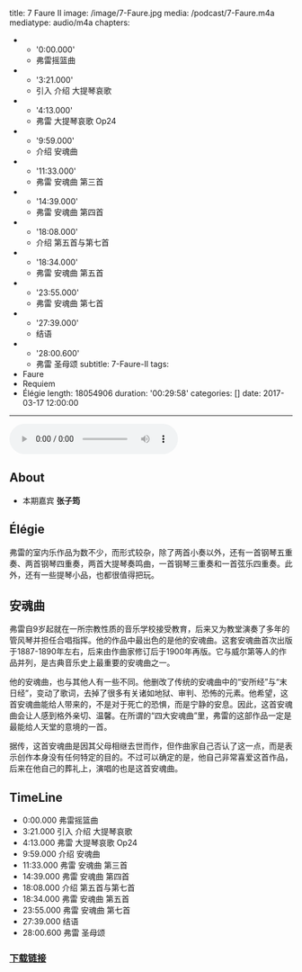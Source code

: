 title: 7 Faure II
image: /image/7-Faure.jpg
media: /podcast/7-Faure.m4a
mediatype: audio/m4a
chapters:
  - - '0:00.000'
    - 弗雷摇篮曲
  - - '3:21.000'
    - 引入 介绍 大提琴哀歌
  - - '4:13.000'
    - 弗雷 大提琴哀歌 Op24
  - - '9:59.000'
    - 介绍 安魂曲
  - - '11:33.000'
    - 弗雷 安魂曲 第三首
  - - '14:39.000'
    - 弗雷 安魂曲 第四首
  - - '18:08.000'
    - 介绍 第五首与第七首
  - - '18:34.000'
    - 弗雷 安魂曲 第五首
  - - '23:55.000'
    - 弗雷 安魂曲 第七首
  - - '27:39.000'
    - 结语
  - - '28:00.600'
    - 弗雷 圣母颂
subtitle: 7-Faure-II
tags:
  - Faure
  - Requiem
  - Élégie
length: 18054906
duration: '00:29:58'
categories: []
date: 2017-03-17 12:00:00
---
<audio src="//static.sapu.gq/podcast/7-Faure.m4a" controls preload="metadata"></audio>

## About
- 本期嘉宾 **张子筠**

## Élégie
弗雷的室内乐作品为数不少，而形式较杂，除了两首小奏以外，还有一首钢琴五重奏、两首钢琴四重奏，两首大提琴奏鸣曲，一首钢琴三重奏和一首弦乐四重奏。此外，还有一些提琴小品，也都很值得把玩。

<!--more-->

## 安魂曲
弗雷自9岁起就在一所宗教性质的音乐学校接受教育，后来又为教堂演奏了多年的管风琴并担任合唱指挥。他的作品中最出色的是他的安魂曲。这套安魂曲首次出版于1887-1890年左右，后来由作曲家修订后于1900年再版。它与威尔第等人的作品并列，是古典音乐史上最重要的安魂曲之一。

他的安魂曲，也与其他人有一些不同。他删改了传统的安魂曲中的“安所经”与“末日经”，变动了歌词，去掉了很多有关诸如地狱、审判、恐怖的元素。他希望，这首安魂曲能给人带来的，不是对于死亡的恐惧，而是宁静的安息。因此，这首安魂曲会让人感到格外亲切、温馨。在所谓的“四大安魂曲”里，弗雷的这部作品一定是最能给人天堂的意境的一首。

据传，这首安魂曲是因其父母相继去世而作，但作曲家自己否认了这一点，而是表示创作本身没有任何特定的目的。不过可以确定的是，他自己非常喜爱这首作品，后来在他自己的葬礼上，演唱的也是这首安魂曲。

## TimeLine
- 0:00.000 弗雷摇篮曲
- 3:21.000 引入 介绍 大提琴哀歌
- 4:13.000 弗雷 大提琴哀歌 Op24
- 9:59.000 介绍 安魂曲
- 11:33.000 弗雷 安魂曲 第三首
- 14:39.000 弗雷 安魂曲 第四首
- 18:08.000 介绍 第五首与第七首
- 18:34.000 弗雷 安魂曲 第五首
- 23:55.000 弗雷 安魂曲 第七首
- 27:39.000 结语
- 28:00.600 弗雷 圣母颂

### [下载链接](//static.sapu.gq/podcast/7-Faure.m4a)